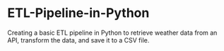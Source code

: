 # ETL-Pipeline-in-Python
Creating a basic ETL pipeline in Python to retrieve weather data from an API, transform the data, and save it to a CSV file.
